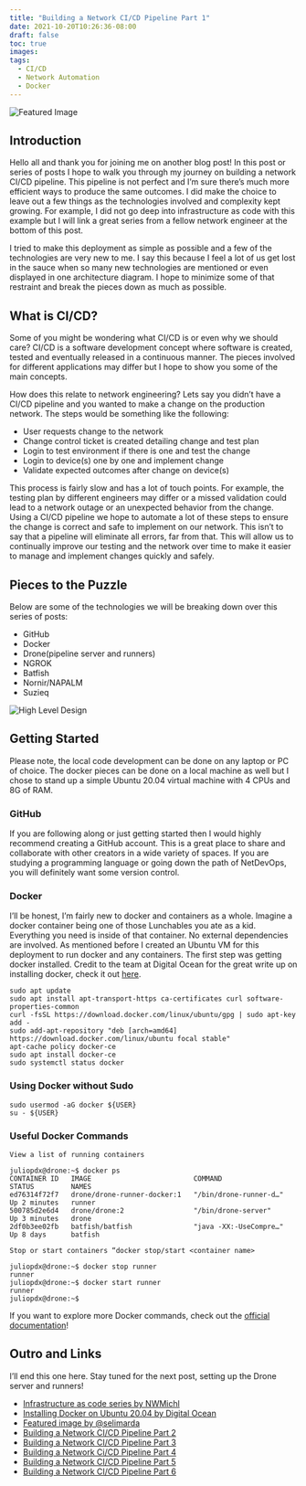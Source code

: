 ```yaml
---
title: "Building a Network CI/CD Pipeline Part 1"
date: 2021-10-20T10:26:36-08:00
draft: false
toc: true
images:
tags:
  - CI/CD
  - Network Automation
  - Docker
---
```


![Featured Image](/blog/images/selim.jpg)

## Introduction

Hello all and thank you for joining me on another blog post! In this post or series of posts I hope to walk you through my journey on building a network CI/CD pipeline. This pipeline is not perfect and I’m sure there’s much more efficient ways to produce the same outcomes. I did make the choice to leave out a few things as the technologies involved and complexity kept growing. For example, I did not go deep into infrastructure as code with this example but I will link a great series from a fellow network engineer at the bottom of this post.

I tried to make this deployment as simple as possible and a few of the technologies are very new to me. I say this because I feel a lot of us get lost in the sauce when so many new technologies are mentioned or even displayed in one architecture diagram. I hope to minimize some of that restraint and break the pieces down as much as possible.

## What is CI/CD?

Some of you might be wondering what CI/CD is or even why we should care? CI/CD is a software development concept where software is created, tested and eventually released in a continuous manner. The pieces involved for different applications may differ but I hope to show you some of the main concepts.

How does this relate to network engineering? Lets say you didn’t have a CI/CD pipeline and you wanted to make a change on the production network. The steps would be something like the following:

- User requests change to the network
- Change control ticket is created detailing change and test plan
- Login to test environment if there is one and test the change
- Login to device(s) one by one and implement change
- Validate expected outcomes after change on device(s)

This process is fairly slow and has a lot of touch points. For example, the testing plan by different engineers may differ or a missed validation could lead to a network outage or an unexpected behavior from the change. Using a CI/CD pipeline we hope to automate a lot of these steps to ensure the change is correct and safe to implement on our network. This isn’t to say that a pipeline will eliminate all errors, far from that. This will allow us to continually improve our testing and the network over time to make it easier to manage and implement changes quickly and safely.

## Pieces to the Puzzle

Below are some of the technologies we will be breaking down over this series of posts:

- GitHub
- Docker
- Drone(pipeline server and runners)
- NGROK
- Batfish
- Nornir/NAPALM
- Suzieq

![High Level Design](/blog/images/ci_cd_blog.png)

## Getting Started

Please note, the local code development can be done on any laptop or PC of choice. The docker pieces can be done on a local machine as well but I chose to stand up a simple Ubuntu 20.04 virtual machine with 4 CPUs and 8G of RAM.

### GitHub

If you are following along or just getting started then I would highly recommend creating a GitHub account. This is a great place to share and collaborate with other creators in a wide variety of spaces. If you are studying a programming language or going down the path of NetDevOps, you will definitely want some version control.

### Docker

I’ll be honest, I’m fairly new to docker and containers as a whole. Imagine a docker container being one of those Lunchables you ate as a kid. Everything you need is inside of that container. No external dependencies are involved. As mentioned before I created an Ubuntu VM for this deployment to run docker and any containers. The first step was getting docker installed. Credit to the team at Digital Ocean for the great write up on installing docker, check it out [here](https://www.digitalocean.com/community/tutorials/how-to-install-and-use-docker-on-ubuntu-20-04).

```shell
sudo apt update
sudo apt install apt-transport-https ca-certificates curl software-properties-common
curl -fsSL https://download.docker.com/linux/ubuntu/gpg | sudo apt-key add -
sudo add-apt-repository "deb [arch=amd64] https://download.docker.com/linux/ubuntu focal stable"
apt-cache policy docker-ce
sudo apt install docker-ce
sudo systemctl status docker
```

### Using Docker without Sudo

```shell
sudo usermod -aG docker ${USER}
su - ${USER}
```

### Useful Docker Commands

`View a list of running containers`

```shell
juliopdx@drone:~$ docker ps
CONTAINER ID   IMAGE                         COMMAND                  STATUS         NAMES
ed76314f72f7   drone/drone-runner-docker:1   "/bin/drone-runner-d…"   Up 2 minutes   runner
500785d2e6d4   drone/drone:2                 "/bin/drone-server"      Up 3 minutes   drone
2df0b3ee02fb   batfish/batfish               "java -XX:-UseCompre…"   Up 8 days      batfish
```

`Stop or start containers “docker stop/start <container name>`

```shell
juliopdx@drone:~$ docker stop runner
runner
juliopdx@drone:~$ docker start runner
runner
juliopdx@drone:~$
```

If you want to explore more Docker commands, check out the [official documentation](https://docs.docker.com/engine/reference/commandline/docker/)!

## Outro and Links

I’ll end this one here. Stay tuned for the next post, setting up the Drone server and runners!

- [Infrastructure as code series by NWMichl](https://nwmichl.net/2020/10/28/network-infrastructure-as-code-with-ansible-part-1/)
- [Installing Docker on Ubuntu 20.04 by Digital Ocean](https://www.digitalocean.com/community/tutorials/how-to-install-and-use-docker-on-ubuntu-20-04)
- [Featured image by @selimarda](https://unsplash.com/photos/Grg6bwZuBMs)
- [Building a Network CI/CD Pipeline Part 2](https://juliopdx.com/2021/10/20/building-a-network-ci/cd-pipeline-part-2/)
- [Building a Network CI/CD Pipeline Part 3](https://juliopdx.com/2021/10/20/building-a-network-ci/cd-pipeline-part-3/)
- [Building a Network Ci/CD Pipeline Part 4](https://juliopdx.com/2021/10/31/building-a-network-ci/cd-pipeline-part-4/)
- [Building a Network CI/CD Pipeline Part 5](https://juliopdx.com/2021/11/08/building-a-network-ci/cd-pipeline-part-5/)
- [Building a Network CI/CD Pipeline Part 6](https://juliopdx.com/2021/11/12/building-a-network-ci/cd-pipeline-part-6/)
